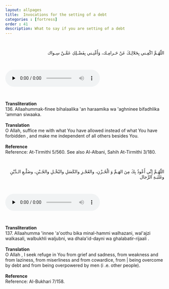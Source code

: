 ```yaml
---
layout: allpages
title:  Invocations for the setting of a debt
categories : [fortress]
order : 41
description: What to say if you are setting of a debt
---
```

&nbsp;
<div class="arabictext" dir="RTL">

اللّهُـمَّ اكْفِـني بِحَلالِـكَ عَنْ حَـرامِـك، وَأَغْنِـني بِفَضْـلِكِ عَمَّـنْ سِـواك

</div>

&nbsp;


<audio controls  preload="none">
  <source src="{{ site.baseurl }}/audio/fortress/136.mp3" type="audio/mpeg">
Your browser does not support the audio element.
</audio>

&nbsp;

<div class="duaextra" tabindex="0"> <div onclick = "void(0)"><strong>Transliteration</strong></div> <div class="extra">
136. Allaahummak-finee bihalaalika 'an haraamika wa 'aghninee bifadhlika 'amman siwaaka.

</div> </div> &nbsp;
<div class="duaextra" tabindex="0"> <div onclick = "void(0)"><strong>Translation</strong></div> <div class="extra">
O Allah, suffice me with what You have allowed instead of what You have forbidden , and make me independent of all others besides You.

</div> </div> &nbsp;
<div class="duaextra" tabindex="0"> <div onclick = "void(0)"><strong>Reference</strong></div> <div class="extra">
Reference: At-Tirmithi 5/560. See also Al-Albani, Sahih At-Tirmithi 3/180.

</div> </div>

&nbsp;
<div class="arabictext" dir="RTL">

اللّهُـمَّ إِنِّي أَعْوذُ بِكَ مِنَ الهَـمِّ وَ الْحُـزْنِ، والعًجْـزِ والكَسَلِ والبُخْـلِ والجُـبْنِ، وضَلْـعِ الـدَّيْنِ وغَلَبَـةِ الرِّجال

</div>

&nbsp;


<audio controls  preload="none">
  <source src="{{ site.baseurl }}/audio/fortress/137.mp3" type="audio/mpeg">
Your browser does not support the audio element.
</audio>

&nbsp;

<div class="duaextra" tabindex="0"> <div onclick = "void(0)"><strong>Transliteration</strong></div> <div class="extra">
137. Allaahumma 'innee 'a'oothu bika minal-hammi walhazani, wal'ajzi walkasali, walbukhli waljubni, wa dhala'id-dayni wa ghalabatir-rijaali .

</div> </div> &nbsp; 
<div class="duaextra" tabindex="0"> <div onclick = "void(0)"><strong>Translation</strong></div> <div class="extra">
O Allah , I seek refuge in You from grief and sadness, from weakness and from laziness, from miserliness and from cowardice, from | being overcome by debt and from being overpowered by men (i .e. other people).

</div> </div> &nbsp;
<div class="duaextra" tabindex="0"> <div onclick = "void(0)"><strong>Reference</strong></div> <div class="extra">
Reference: Al-Bukhari 7/158.

</div> </div>
